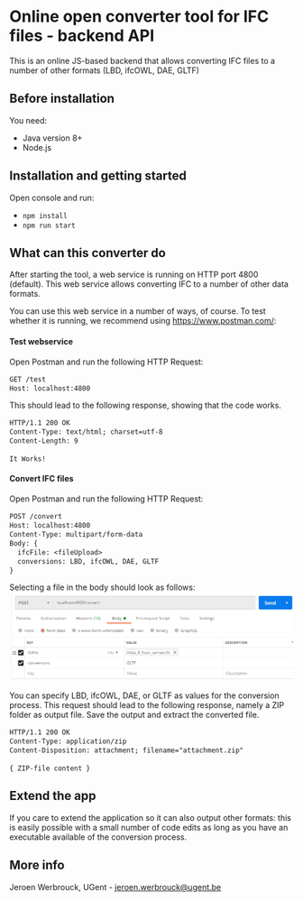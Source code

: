 # Online open converter tool for IFC files - backend API
This is an online JS-based backend that allows converting IFC files to a number of other formats (LBD, ifcOWL, DAE, GLTF)

## Before installation
You need:
- Java version 8+
- Node.js

## Installation and getting started
Open console and run:
- `npm install`
- `npm run start`

## What can this converter do
After starting the tool, a web service is running on HTTP port 4800 (default). This web service allows converting IFC to a number of other data formats.

You can use this web service in a number of ways, of course. To test whether it is running, we recommend using https://www.postman.com/:

#### Test webservice
Open Postman and run the following HTTP Request:

```HTTP
GET /test
Host: localhost:4800
```

This should lead to the following response, showing that the code works.
```HTTP
HTTP/1.1 200 OK
Content-Type: text/html; charset=utf-8
Content-Length: 9

It Works!
```

#### Convert IFC files
Open Postman and run the following HTTP Request:

```HTTP
POST /convert
Host: localhost:4800
Content-Type: multipart/form-data
Body: {
  ifcFile: <fileUpload>
  conversions: LBD, ifcOWL, DAE, GLTF
}
```

Selecting a file in the body should look as follows:
![screenshot](img/screenshot.png "Postman selecting file for post request")

You can specify LBD, ifcOWL, DAE, or GLTF as values for the conversion process. This request should lead to the following response, namely a ZIP folder as output file. Save the output and extract the converted file.
```HTTP
HTTP/1.1 200 OK
Content-Type: application/zip
Content-Disposition: attachment; filename="attachment.zip"

{ ZIP-file content }
```

## Extend the app
If you care to extend the application so it can also output other formats: this is easily possible with a small number of code edits as long as you have an executable available of the conversion process.

## More info
Jeroen Werbrouck, UGent - jeroen.werbrouck@ugent.be

